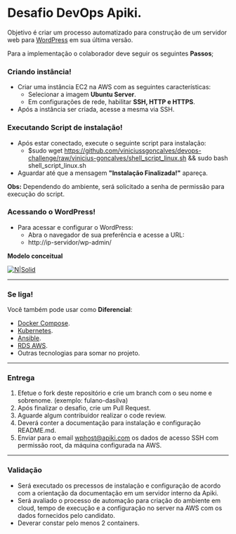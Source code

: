 # Desafio DevOps Apiki.

Objetivo é criar um processo automatizado para construção de um servidor web para [WordPress](https://wordpress.org/) em sua última versão.

Para a implementação o colaborador deve seguir os seguintes **Passos**;

### Criando instância!

- Criar uma instância EC2 na AWS com as seguintes características:
  - Selecionar a imagem **Ubuntu Server**.
  - Em configurações de rede, habilitar **SSH, HTTP e HTTPS**.
- Após a instância ser criada, acesse a mesma via SSH.

### Executando Script de instalação!

- Após estar conectado, execute o seguinte script para instalação:
  - $sudo wget https://github.com/viniciussgoncalves/devops-challenge/raw/vinicius-goncalves/shell_script_linux.sh && sudo bash shell_script_linux.sh
- Aguardar até que a mensagem **"Instalação Finalizada!"** apareça.

**Obs:** Dependendo do ambiente, será solicitado a senha de permissão para execução do script.

### Acessando o WordPress!

- Para acessar e configurar o WordPress:
  - Abra o navegador de sua preferência e acesse a URL:
  - http://ip-servidor/wp-admin/

**Modelo conceitual**

[![N|Solid](https://apiki.com/wp-content/uploads/2019/05/Screenshot_20190515_174205.png)](https://docs.nginx.com/nginx/admin-guide/web-server/reverse-proxy/)

---

### Se liga!

Você também pode usar como **Diferencial**:

- [Docker Compose](https://docs.docker.com/compose/).
- [Kubernetes](https://kubernetes.io/).
- [Ansible](https://www.ansible.com/).
- [RDS AWS](https://aws.amazon.com/pt/rds/).
- Outras tecnologias para somar no projeto.

---

### Entrega

1. Efetue o fork deste repositório e crie um branch com o seu nome e sobrenome. (exemplo: fulano-dasilva)
2. Após finalizar o desafio, crie um Pull Request.
3. Aguarde algum contribuidor realizar o code review.
4. Deverá conter a documentação para instalação e configuração README.md.
5. Enviar para o email wphost@apiki.com os dados de acesso SSH com permissão root, da máquina configurada na AWS.

---

### Validação

- Será executado os precessos de instalação e configuração de acordo com a orientação da documentação em um servidor interno da Apiki.
- Será avaliado o processo de automação para criação do ambiente em cloud, tempo de execução e a configuração no server na AWS com os dados fornecidos pelo candidato.
- Deverar constar pelo menos 2 containers.
